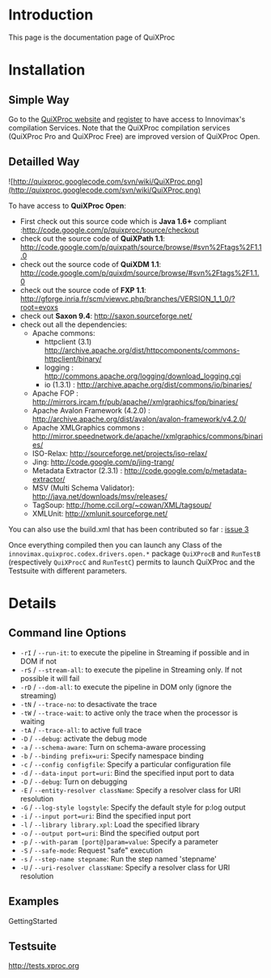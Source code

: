 
# Introduction #

This page is the documentation page of QuiXProc

# Installation #
## Simple Way ##
Go to the [QuiXProc website](http://www.quixproc.com/quix/home) and [register](http://www.quixproc.com/quix/info?type=register) to have access to Innovimax's compilation Services. Note that the QuiXProc compilation services (QuiXProc Pro and QuiXProc Free) are improved version of QuiXProc Open.


## Detailled Way ##
![http://quixproc.googlecode.com/svn/wiki/QuiXProc.png](http://quixproc.googlecode.com/svn/wiki/QuiXProc.png)

To have access to **QuiXProc Open**:
  * First check out this source code which is **Java 1.6+** compliant :http://code.google.com/p/quixproc/source/checkout
  * check out the source code of **QuiXPath 1.1**:  http://code.google.com/p/quixpath/source/browse/#svn%2Ftags%2F1.1.0
  * check out the source code of **QuiXDM 1.1**:  http://code.google.com/p/quixdm/source/browse/#svn%2Ftags%2F1.1.0
  * check out the source code of **FXP 1.1**: http://gforge.inria.fr/scm/viewvc.php/branches/VERSION_1_1_0/?root=evoxs
  * check out **Saxon 9.4**: http://saxon.sourceforge.net/
  * check out all the dependencies:
    * Apache commons:
      * httpclient (3.1) http://archive.apache.org/dist/httpcomponents/commons-httpclient/binary/
      * logging : http://commons.apache.org/logging/download_logging.cgi
      * io (1.3.1) : http://archive.apache.org/dist/commons/io/binaries/
    * Apache FOP : http://mirrors.ircam.fr/pub/apache//xmlgraphics/fop/binaries/
    * Apache Avalon Framework (4.2.0) : http://archive.apache.org/dist/avalon/avalon-framework/v4.2.0/
    * Apache XMLGraphics commons : http://mirror.speednetwork.de/apache//xmlgraphics/commons/binaries/
    * ISO-Relax: http://sourceforge.net/projects/iso-relax/
    * Jing: http://code.google.com/p/jing-trang/
    * Metadata Extractor (2.3.1) : http://code.google.com/p/metadata-extractor/
    * MSV (Multi Schema Validator): http://java.net/downloads/msv/releases/
    * TagSoup: http://home.ccil.org/~cowan/XML/tagsoup/
    * XMLUnit: http://xmlunit.sourceforge.net/

You can also use the build.xml that has been contributed so far : [issue 3](https://code.google.com/p/quixproc/issues/detail?id=3)

Once everything compiled then you can launch any Class of the `innovimax.quixproc.codex.drivers.open.*` package
`QuiXProcB` and `RunTestB` (respectively `QuiXProcC` and `RunTestC`) permits to launch QuiXProc and the Testsuite with different parameters.

# Details #

## Command line Options ##
  * `-rI` / `--run-it`: to execute the pipeline in Streaming if possible and in DOM if not
  * `-rS` / `--stream-all`: to execute the pipeline in Streaming only. If not possible it will fail
  * `-rD` / `--dom-all`: to execute the pipeline in DOM only (ignore the streaming)
  * `-tN` / `--trace-no`: to desactivate the trace
  * `-tW` / `--trace-wait`: to active only the trace when the processor is waiting
  * `-tA` / `--trace-all`: to active full trace
  * `-D` / `--debug`: activate the debug mode
  * `-a` /  `--schema-aware`: Turn on schema-aware processing
  * `-b` / `--binding prefix=uri`: Specify namespace binding
  * `-c` / `--config configfile`:              Specify a particular configuration file
  * `-d` / `--data-input port=uri`:            Bind the specified input port to data
  * `-D` / `--debug`:               	       Turn on debugging
  * `-E` / `--entity-resolver className`:      Specify a resolver class for URI resolution
  * `-G` / `--log-style logstyle`:             Specify the default style for p:log output
  * `-i` / `--input port=uri`:      	       Bind the specified input port
  * `-l` / `--library library.xpl`:            Load the specified library
  * `-o` / `--output port=uri`:                Bind the specified output port
  * `-p` / `--with-param [port@]param=value`:  Specify a parameter
  * `-S` / `--safe-mode`:                      Request "safe" execution
  * `-s` / `--step-name stepname`:             Run the step named 'stepname'
  * `-U` / `--uri-resolver className`:         Specify a resolver class for URI resolution

## Examples ##
GettingStarted

## Testsuite ##
http://tests.xproc.org
